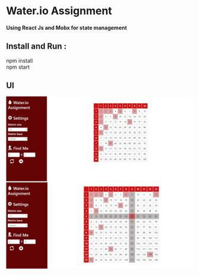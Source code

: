 # Water.io Assignment
#### Using React Js and Mobx for state management

## Install and Run :  
npm install   
npm start



## UI
![alt text](https://github.com/BinderAsaf/Assignment-Water.io/blob/master/%E2%80%8F%E2%80%8FUI1.JPG?raw=true "UI")
![alt text](https://github.com/BinderAsaf/Assignment-Water.io/blob/master/%E2%80%8F%E2%80%8FUI2.JPG?raw=true "UI")

